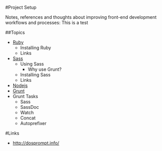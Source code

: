 #Project Setup

Notes, references and thoughts about improving front-end development workflows and processes: This is a test

##Topics
- [Ruby](ruby.md)
    - Installing Ruby
    - Links
- [Sass](sass.md)
    - Using Sass
        - Why use Grunt?
    - Installing Sass
    - Links
- [Nodejs](nodejs.md)
- [Grunt](grunt.md)
- Grunt Tasks
    - Sass
    - SassDoc
    - Watch
    - Concat
    - Autoprefixer

#Links
- http://dosprompt.info/

